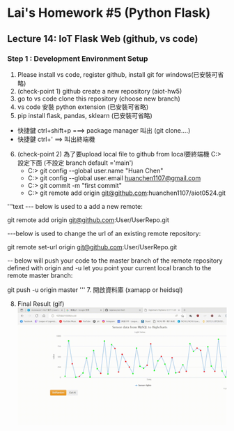 # Lai's Homework #5 (Python Flask)

## Lecture 14: IoT Flask Web (github, vs code)

### Step 1 : Development Environment Setup
1. Please install vs code, register github, install git for windows(已安裝可省略)
2. (check-point 1) github create a new repository (aiot-hw5)
3. go to vs code clone this repository (choose new branch) 
4. vs code 安裝 python extension (已安裝可省略)
5. pip install flask, pandas, sklearn (已安裝可省略)
  * 快捷鍵 ctrl+shift+p ===> package manager 叫出 (git clone....)
  * 快捷鍵 ctrl+' ==> 叫出終端機 
6. (check-point 2) 為了要upload local file to github from local要終端機 C:> 設定下面 (不設定 branch default ='main')
   * C:> git config --global user.name "Huan Chen"
   * C:> git config --global user.email huanchen1107@gmail.com
   * C:> git commit -m "first commit"
   * C:> git remote add origin git@github.com:huanchen1107/aiot0524.git

'''text
  --- below is used to a add a new remote:

  git remote add origin git@github.com:User/UserRepo.git
  
  ---below is used to change the url of an existing remote repository:

  git remote set-url origin git@github.com:User/UserRepo.git
  
  -- below will push your code to the master branch of the remote repository defined with origin and -u let you point your current local branch to the remote master branch:

  git push -u origin master
'''
7. 開啟資料庫 (xamapp or heidsql)

8. Final Result (gif)
![gif](2022-06-17%2023-02-32.gif)